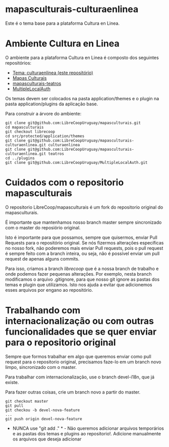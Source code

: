 # mapasculturais-culturaenlinea

Este é o tema base para a plataforma Cultura en Linea.

# Ambiente Cultura en Linea

O ambiente para a plataforma Cultura en Linea é composto dos seguintes repositórios:

* [Tema: culturaenlinea (este repositório)](https://github.com/LibreCoopUruguay/mapasculturais)
* [Mapas Culturais](https://github.com/LibreCoopUruguay/mapasculturais)
* [mapasculturais-teatros](https://github.com/LibreCoopUruguay/mapasculturais-teatros)
* [MultipleLocalAuth](https://github.com/LibreCoopUruguay/MultipleLocalAuth)

Os temas devem ser colocados na pasta application/themes e o plugin na pasta application/plugins da aplicação base.

Para construir a árvore do ambiente:
```
git clone git@github.com:LibreCoopUruguay/mapasculturais.git
cd mapasculturais
git checkout librecoop
cd src/protected/application/themes
git clone git@github.com:LibreCoopUruguay/mapasculturais-culturaenlinea.git culturaenlinea
git clone git@github.com:LibreCoopUruguay/mapasculturais-culturaenlinea.git teatros
cd ../plugins
git clone git@github.com:LibreCoopUruguay/MultipleLocalAuth.git

```

# Cuidados com o repositorio mapasculturais

O repositorio LibreCoop/mapasculturais é um fork do repositorio original do mapasculturais.

É importante que mantenhamos nosso branch master sempre sincronizado com o master do reposiório original.

Isto é importante para que possamos, sempre que quisermos, enviar Pull Requests para o repositório original. Se nós fizermos alterações específicas no nosso fork, não poderemos mais enviar Pull requests, pois o pull request é sempre feito com a branch inteira, ou seja, não é possível enviar um pull request de apenas alguns commits.

Para isso, criamos a branch *librecoop* que é a nossa branch de trabalho e onde podemos fazer pequenas alterações. Por exemplo, nesta branch modificamos o arquivo .gitignore, para que nosso git ignore as pastas dos temas e plugin que utilizamos. Isto nos ajuda a evitar que adicionemos esses arquivos por engano ao repositório.

# Trabalhando com internacionalização ou com outras funcionalidades que se quer enviar para o repositorio original

Sempre que formos trabalhar em algo que queremos enviar como pull request para o repositorio original, precisamos faze-lo em um branch novo limpo, sincronizado com o master.

Para trabalhar com internacionalização, use o branch devel-i18n, que já existe.

Para fazer outras coisas, crie um branch novo a partir do master.
```
git checkout master
git pull
git checkou -b devel-nova-feature
...
git push origin devel-nova-feature
```

* NUNCA use "git add ." * - Não queremos adicionar arquivos temporários e as pastas dos temas e plugins ao repositorio!. Adicione manualmente os arquivos que deseja adicionar 
